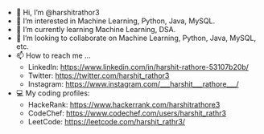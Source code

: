 - 👋 Hi, I’m @harshitrathor3
- 👀 I’m interested in Machine Learning, Python, Java, MySQL.
- 🌱 I’m currently learning Machine Learning, DSA.
- 💞️ I’m looking to collaborate on Machine Learning, Python, Java, MySQL, etc.
- 📫 How to reach me ...
  - LinkedIn: https://www.linkedin.com/in/harshit-rathore-53107b20b/
  - Twitter: https://twitter.com/harshit_rathor3
  - Instagram: https://www.instagram.com/___harshit___rathore___/
- 💻 My coding profiles:
  - HackeRank: https://www.hackerrank.com/harshitrathore3
  - CodeChef: https://www.codechef.com/users/harshit_rathr3
  - LeetCode: https://leetcode.com/harshit_rathr3/

<!---
harshitrathor3/harshitrathor3 is a ✨ special ✨ repository because its `README.md` (this file) appears on your GitHub profile.
You can click the Preview link to take a look at your changes.
--->
